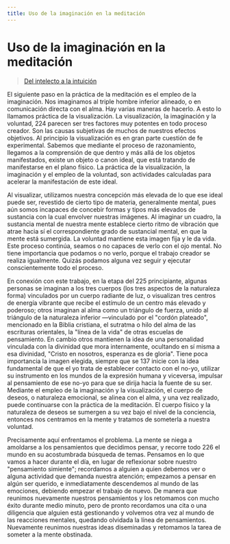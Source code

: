 ```yaml
---
title: Uso de la imaginación en la meditación
---
```


# Uso de la imaginación en la meditación

> [Del intelecto a la intuición](/del-intelecto-a-la-intuicion/la-practica-de-la-meditacion#es136)

El siguiente paso en la práctica de la meditación es el empleo de la imaginación. Nos imaginamos al triple hombre inferior alineado, o en comunicación directa con el alma. Hay varias maneras de hacerlo. A esto lo llamamos práctica de la visualización. La visualización, la imaginación y la voluntad, <Pin lang="en">224</Pin> parecen ser tres factores muy potentes en todo proceso creador. Son las causas subjetivas de muchos de nuestros efectos objetivos. Al principio la visualización es en gran parte cuestión de fe experimental. Sabemos que mediante el proceso de razonamiento, llegamos a la comprensión de que dentro y más allá de los objetos manifestados, existe un objeto o canon ideal, que está tratando de manifestarse en el plano físico. La práctica de la visualización, la imaginación y el empleo de la voluntad, son actividades calculadas para acelerar la manifestación de este ideal.

Al visualizar, utilizamos nuestra concepción más elevada de lo que ese ideal puede ser, revestido de cierto tipo de materia, generalmente mental, pues aún somos incapaces de concebir formas y tipos más elevados de sustancia con la cual envolver nuestras imágenes. Al imaginar un cuadro, la sustancia mental de nuestra mente establece cierto ritmo de vibración que atrae hacia sí el correspondiente grado de sustancial mental, en que la mente está sumergida. La voluntad mantiene esta imagen fija y le da vida. Este proceso continúa, seamos o no capaces de verlo con el ojo mental. No tiene importancia que podamos o no verlo, porque el trabajo creador se realiza igualmente. Quizás podamos alguna vez seguir y ejecutar conscientemente todo el proceso.

En conexión con este trabajo, en la etapa del <Pin lang="en">225</Pin> principiante, algunas personas se imaginan a los tres cuerpos (los tres aspectos de la naturaleza forma) vinculados por un cuerpo radiante de luz, o visualizan tres centros de energía vibrante que recibe el estímulo de un centro más elevado y poderoso; otros imaginan al alma como un triángulo de fuerza, unido al triángulo de la naturaleza inferior —vinculado por el "cordón plateado", mencionado en la Biblia cristiana, el sutratma o hilo del alma de las escrituras orientales, la "línea de la vida" de otras escuelas de pensamiento. En cambio otros mantienen la idea de una personalidad vinculada con la divinidad que mora internamente, ocultando en sí misma a esa divinidad, "Cristo en nosotros, esperanza es de gloria". Tiene poca importancia la imagen elegida, siempre que se <Pin lang="es">137</Pin> inicie con la idea fundamental de que el yo trata de establecer contacto con el no-yo, utilizar su instrumento en los mundos de la expresión humana y viceversa, impulsar al pensamiento de ese no-yo para que se dirija hacia la fuente de su ser. Mediante el empleo de la imaginación y la visualización, el cuerpo de deseos, o naturaleza emocional, se alinea con el alma, y una vez realizado, puede continuarse con la práctica de la meditación. El cuerpo físico y la naturaleza de deseos se sumergen a su vez bajo el nivel de la conciencia, entonces nos centramos en la mente y tratamos de someterla a nuestra voluntad.

Precisamente aquí enfrentamos el problema. La mente se niega a amoldarse a los pensamientos que decidimos pensar, y recorre todo <Pin lang="en">226</Pin> el mundo en su acostumbrada búsqueda de temas. Pensamos en lo que vamos a hacer durante el día, en lugar de reflexionar sobre nuestro "pensamiento simiente"; recordamos a alguien a quien debemos ver o alguna actividad que demanda nuestra atención; empezamos a pensar en algún ser querido, e inmediatamente descendemos al mundo de las emociones, debiendo empezar el trabajo de nuevo. De manera que reunimos nuevamente nuestros pensamientos y los retomamos con mucho éxito durante medio minuto, pero de pronto recordamos una cita o una diligencia que alguien está gestionando y volvemos otra vez al mundo de las reacciones mentales, quedando olvidada la línea de pensamientos. Nuevamente reunimos nuestras ideas diseminadas y retomamos la tarea de someter a la mente obstinada.
